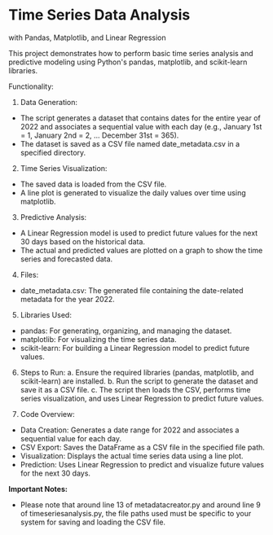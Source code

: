 # Time Series Data Analysis
with Pandas, Matplotlib, and Linear Regression

This project demonstrates how to perform basic time series analysis and predictive modeling using Python's pandas, matplotlib, and scikit-learn libraries.

Functionality:

1. Data Generation:
* The script generates a dataset that contains dates for the entire year of 2022 and associates a sequential value with each day (e.g., January 1st = 1, January 2nd = 2, ... December 31st = 365).
* The dataset is saved as a CSV file named date_metadata.csv in a specified directory.

2. Time Series Visualization:
* The saved data is loaded from the CSV file.
* A line plot is generated to visualize the daily values over time using matplotlib.

3. Predictive Analysis:
* A Linear Regression model is used to predict future values for the next 30 days based on the historical data.
* The actual and predicted values are plotted on a graph to show the time series and forecasted data.

4. Files:
* date_metadata.csv: The generated file containing the date-related metadata for the year 2022.

5. Libraries Used:
* pandas: For generating, organizing, and managing the dataset.
* matplotlib: For visualizing the time series data.
* scikit-learn: For building a Linear Regression model to predict future values.

6. Steps to Run:
a. Ensure the required libraries (pandas, matplotlib, and scikit-learn) are installed.
b. Run the script to generate the dataset and save it as a CSV file.
c. The script then loads the CSV, performs time series visualization, and uses Linear Regression to predict future values.

7. Code Overview:
* Data Creation: Generates a date range for 2022 and associates a sequential value for each day.
* CSV Export: Saves the DataFrame as a CSV file in the specified file path.
* Visualization: Displays the actual time series data using a line plot.
* Prediction: Uses Linear Regression to predict and visualize future values for the next 30 days.

**Important Notes:**
* Please note that around line 13 of metadatacreator.py and around line 9 of timeseriesanalysis.py, the file paths used must be specific to your system for saving and loading the CSV file.

